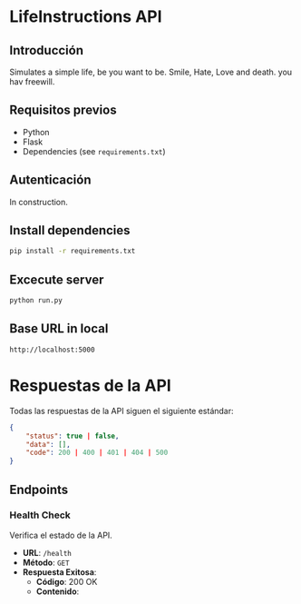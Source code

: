 # LifeInstructions API

## Introducción

Simulates a simple life, be you want to be. Smile, Hate, Love and death. you hav freewill.

## Requisitos previos
- Python
- Flask
- Dependencies (see `requirements.txt`)

## Autenticación

In construction.

## Install dependencies

```bash
pip install -r requirements.txt
```

## Excecute server

```bash
python run.py
```

## Base URL in local

```
http://localhost:5000
```

# Respuestas de la API

Todas las respuestas de la API siguen el siguiente estándar:

```json
{
    "status": true | false,
    "data": [],
    "code": 200 | 400 | 401 | 404 | 500
}
```

## Endpoints

### Health Check

Verifica el estado de la API.

- **URL**: `/health`
- **Método**: `GET`
- **Respuesta Exitosa**:
  - **Código**: 200 OK
  - **Contenido**: 